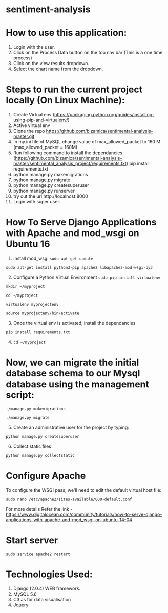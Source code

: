 # sentiment-analysis

# How to use this application:
1. Login with the user.
2. Click on the Process Data button on the top nav bar (This is a one time process)
3. Click on the view results dropdown.
4. Select the chart name from the dropdown.

# Steps to run the current project locally (On Linux Machine):
1. Create Virtual env (https://packaging.python.org/guides/installing-using-pip-and-virtualenv/)
2. Active virtual env
3. Clone the repo https://github.com/bizamica/sentimental-analysis-master.git
4. In my.ini file of MySQL change value of max_allowed_packet to 160 M (max_allowed_packet = 160M)
5. Run following command to install the dependancies (https://github.com/bizamica/sentimental-analysis-master/sentimental_analysis_project/requirements.txt) 
   pip install requirements.txt
6. python manage.py makemigrations
7. python manage.py migrate
8. python manage.py createsuperuser
9. python manage.py runserver
10. try out the url http://localhost:8000
11. Login with super user.

# How To Serve Django Applications with Apache and mod_wsgi on Ubuntu 16
1. install mod_wsgi
```sudo apt-get update```

```sudo apt-get install python3-pip apache2 libapache2-mod-wsgi-py3```

2. Configure a Python Virtual Environment
```sudo pip install virtualenv```

```mkdir ~/myproject```

```cd ~/myproject```

```virtualenv myprojectenv```

```source myprojectenv/bin/activate```

3. Once the virtual env is activated, install the dependancies

```pip install requirements.txt```

4. ```cd ~/myproject```

# Now, we can migrate the initial database schema to our Mysql database using the management script:

```./manage.py makemigrations```

```./manage.py migrate```

5. Create an administrative user for the project by typing:

```python manage.py createsuperuser```

6. Collect static files

```python manage.py collectstatic```

# Configure Apache

To configure the WSGI pass, we'll need to edit the default virtual host file:

```sudo nano /etc/apache2/sites-available/000-default.conf```

For more details Refer the link -  https://www.digitalocean.com/community/tutorials/how-to-serve-django-applications-with-apache-and-mod_wsgi-on-ubuntu-14-04

# Start server

```sudo service apache2 restart```

# Technologies Used:
1. Django (2.0.4) WEB framework.
2. MySQL 5.6
3. C3 Js for data visualisation
4. Jquery
